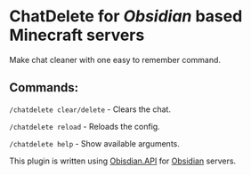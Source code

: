 # ChatDelete for *Obsidian* based Minecraft servers
Make chat cleaner with one easy to remember command.

## Commands:
`/chatdelete clear/delete` - Clears the chat.

`/chatdelete reload` - Reloads the config.

`/chatdelete help` - Show available arguments.

This plugin is written using [Obisdian.API](https://github.com/Naamloos/Obsidian/Obisdian.API) for [Obsidian](https://github.com/Naamloos/Obsidian) servers.
